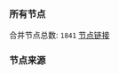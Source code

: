 ### 所有节点
合并节点总数: `1841`
[节点链接](https://raw.githubusercontent.com/rzhy1/11/master/sub/sub_merge_base64.txt)

### 节点来源